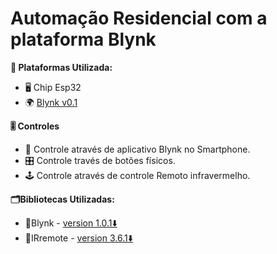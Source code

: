 # Automação Residencial com a plataforma Blynk

**💬 Plataformas Utilizada:**
- 🖥️ Chip Esp32
- 🌍 [Blynk v0.1](https://blynk.io/)

**🎚️ Controles**
- 📱 Controle através de aplicativo Blynk no Smartphone.
- 🎛️ Controle través de botões físicos.
- 🕹️ Controle através de controle Remoto infravermelho.

**🗂️Bibliotecas Utilizadas:**
- 📁Blynk - [version 1.0.1⬇️](https://downloads.arduino.cc/libraries/github.com/blynkkk/Blynk-1.0.1.zip)
- 📁IRremote - [version 3.6.1⬇️](https://downloads.arduino.cc/libraries/github.com/z3t0/IRremote-3.6.1.zip)

